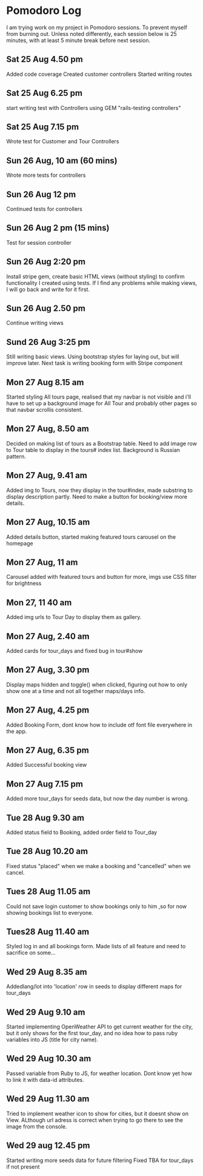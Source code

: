 # Pomodoro Log

I am trying work on my project in Pomodoro sessions.
To prevent myself from burning out.
Unless noted differently, each session below is 25 minutes, with at least 5 minute break before next session.

## Sat 25 Aug 4.50 pm
Added code coverage
Created customer controllers
Started writing routes

## Sat 25 Aug 6.25 pm
start writing test with Controllers using GEM "rails-testing controllers"

## Sat 25 Aug 7.15 pm
Wrote test for Customer and Tour Controllers

## Sun 26 Aug, 10 am (60 mins)
Wrote more tests for controllers

## Sun 26 Aug 12 pm
Continued tests for controllers

## Sun 26 Aug 2 pm (15 mins)
Test for session controller

## Sun 26 Aug 2:20 pm
Install stripe gem, create basic HTML views (without styling) to confirm functionality I created using tests.
If I find any problems while making views, I will go back and write for it first.

## Sun 26 Aug 2.50 pm
Continue writing views

## Sund 26 Aug 3:25 pm
Still writing basic views. Using bootstrap styles for laying out, but will improve later.
Next task is writing booking form with Stripe component

## Mon 27 Aug 8.15 am 
Started styling All tours page, realised that my navbar is not visible and i'll have to set up a background image for All Tour and probably other pages so that navbar scrollis consistent.

## Mon 27 Aug, 8.50 am
Decided on making list of tours as a Bootstrap table. Need to add image row to Tour table to display in the tours# index list. Background is Russian pattern.


## Mon 27 Aug, 9.41 am
Added img to Tours, now they display in the tour#index, made substring to display description partly. Need to make a button for booking/view more details.

## Mon 27 Aug, 10.15 am
Added details button, started making featured tours carousel on the homepage

## Mon 27 Aug, 11 am
Carousel added with featured tours and button for more, imgs use CSS filter for brightness

## Mon 27, 11 40 am
Added img urls to Tour Day to display them as gallery.

## Mon 27 Aug, 2.40 am
Added cards for tour_days and fixed bug in tour#show

## Mon 27 Aug, 3.30 pm
Display maps hidden and toggle() when clicked, figuring out how to only show one at a time and not all together maps/days info.
 

## Mon 27 Aug, 4.25 pm
Added Booking Form, dont know how to include otf font file everywhere in the app.

## Mon 27 Aug, 6.35 pm
Added Successful booking view

## Mon 27 Aug 7.15 pm
Added more tour_days for seeds data, but now the day number is wrong.



## Tue 28 Aug 9.30 am
Added status field to Booking, added order field to Tour_day

## Tue 28 Aug 10.20 am
Fixed status "placed" when we make a booking and "cancelled" when we cancel.

## Tues 28 Aug 11.05 am
Could not save login customer to show bookings only to him ,so for now showing bookings list to everyone.

## Tues28 Aug 11.40 am
Styled log in and all bookings form. Made lists of all feature and need to sacrifice on some...


## Wed 29 Aug 8.35 am
Addedlang/lot into 'location' row in seeds to display different maps for tour_days

## Wed 29 Aug 9.10 am
Started implementing OpenWeather API to get current weather for the city, but it only shows for the first tour_day, and no idea how to pass ruby variables into JS (title for city name).


## Wed 29 Aug 10.30 am
Passed variable from Ruby to JS, for weather location. Dont know yet how to link it with data-id attributes. 

## Wed 29 Aug 11.30 am
Tried to implement weather icon to show for cities, but it doesnt show on View. ALthough url adress is correct when trying to go there to see the image from the console.

## Wed 29 aug 12.45 pm
Started writing more seeds data for future filtering
Fixed TBA for tour_days if not present

